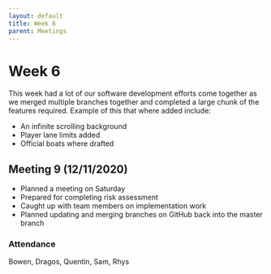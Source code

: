 ```yaml
---
layout: default
title: Week 6
parent: Meetings
---
```


# Week 6

This week had a lot of our software development efforts come together as we merged multiple branches together and completed a large chunk of the features required. Example of this that where added include:
* An infinite scrolling background
* Player lane limits added
* Official boats where drafted

## Meeting 9 (12/11/2020)

* Planned a meeting on Saturday
* Prepared for completing risk assessment
* Caught up with team members on implementation work
* Planned updating and merging branches on GitHub back into the master branch

### Attendance

Bowen, Dragos, Quentin, Sam, Rhys


